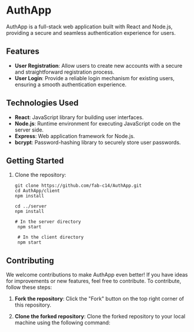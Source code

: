 # AuthApp

AuthApp is a full-stack web application built with React and Node.js, providing a secure and seamless authentication experience for users.

## Features

- **User Registration**: Allow users to create new accounts with a secure and straightforward registration process.
- **User Login**: Provide a reliable login mechanism for existing users, ensuring a smooth authentication experience.


## Technologies Used

- **React**: JavaScript library for building user interfaces.
- **Node.js**: Runtime environment for executing JavaScript code on the server side.
- **Express**: Web application framework for Node.js.
- **bcrypt**: Password-hashing library to securely store user passwords.

## Getting Started

1. Clone the repository:

   ```
   git clone https://github.com/fab-c14/AuthApp.git
   cd AuthApp/client
   npm install
    
   cd ../server
   npm install

   # In the server directory
    npm start
    
    # In the client directory
    npm start
   ```
## Contributing

We welcome contributions to make AuthApp even better! If you have ideas for improvements or new features, feel free to contribute. To contribute, follow these steps:

1. **Fork the repository**: Click the "Fork" button on the top right corner of this repository.
   
2. **Clone the forked repository**: Clone the forked repository to your local machine using the following command:



